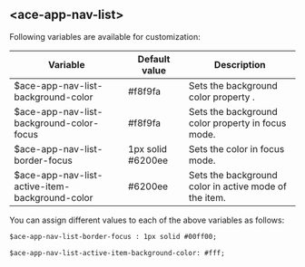 ## <ace-app-nav-list\>
Following variables are available for customization:

| Variable                                          | Default value                    | Description                               |
| --------------------------------------------------|----------------------------------|-------------------------------------------|
| $ace-app-nav-list-background-color         | #f8f9fa                          | Sets the background color property .|
| $ace-app-nav-list-background-color-focus         | #f8f9fa                          | Sets the background color property in focus mode.|
| $ace-app-nav-list-border-focus                   | 1px solid #6200ee                | Sets the color in focus mode.|
| $ace-app-nav-list-active-item-background-color   | #6200ee                          | Sets the background color in active mode of the item.|

You can assign different values to each of the above variables as follows:
```html
$ace-app-nav-list-border-focus : 1px solid #00ff00;

$ace-app-nav-list-active-item-background-color: #fff;
```


<!-- 3 more variable without focus -->